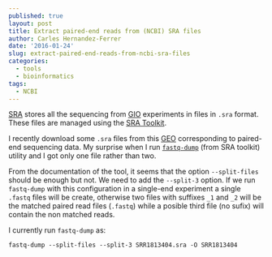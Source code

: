 ```yaml
---
published: true
layout: post
title: Extract paired-end reads from (NCBI) SRA files
author: Carles Hernandez-Ferrer
date: '2016-01-24'
slug: extract-paired-end-reads-from-ncbi-sra-files
categories:
  - tools
  - bioinformatics
tags:
  - NCBI
---
```


[SRA](http://www.ncbi.nlm.nih.gov/sra) stores all the sequencing from [GIO](http://www.ncbi.nlm.nih.gov/geo/) experiments in files in `.sra` format. These files are managed using the [SRA Toolkit](http://www.ncbi.nlm.nih.gov/Traces/sra/sra.cgi?view=toolkit_doc).

I recently download some `.sra` files from this [GEO](http://www.ncbi.nlm.nih.gov/geo/query/acc.cgi?acc=GSM1616493) corresponding to paired-end sequencing data. My surprise when I run [`fastq-dump`](http://www.ncbi.nlm.nih.gov/Traces/sra/sra.cgi?view=toolkit_doc&amp;f=fastq-dump) (from SRA toolkit) utility and I got only one file rather than two.

From the documentation of the tool, it seems that the option `--split-files` should be enough but not. We need to add the `--split-3` option. If we run `fastq-dump` with this configuration in a single-end experiment a single `.fastq` files will be create, otherwise two files with suffixes `_1` and `_2` will be the matched paired read files (`.fastq`) while a posible third file (no sufix) will contain the non matched reads.

I currently run `fastq-dump` as:

```
fastq-dump --split-files --split-3 SRR1813404.sra -O SRR1813404
```
